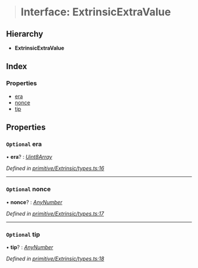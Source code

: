 > # Interface: ExtrinsicExtraValue

## Hierarchy

* **ExtrinsicExtraValue**

## Index

### Properties

* [era](_primitive_extrinsic_types_.extrinsicextravalue.md#optional-era)
* [nonce](_primitive_extrinsic_types_.extrinsicextravalue.md#optional-nonce)
* [tip](_primitive_extrinsic_types_.extrinsicextravalue.md#optional-tip)

## Properties

### `Optional` era

• **era**? : *[Uint8Array](../classes/_codec_u8a_.u8a.md#static-uint8array)*

*Defined in [primitive/Extrinsic/types.ts:16](https://github.com/polkadot-js/api/blob/098a7a0/packages/types/src/primitive/Extrinsic/types.ts#L16)*

___

### `Optional` nonce

• **nonce**? : *[AnyNumber](../modules/_types_.md#anynumber)*

*Defined in [primitive/Extrinsic/types.ts:17](https://github.com/polkadot-js/api/blob/098a7a0/packages/types/src/primitive/Extrinsic/types.ts#L17)*

___

### `Optional` tip

• **tip**? : *[AnyNumber](../modules/_types_.md#anynumber)*

*Defined in [primitive/Extrinsic/types.ts:18](https://github.com/polkadot-js/api/blob/098a7a0/packages/types/src/primitive/Extrinsic/types.ts#L18)*